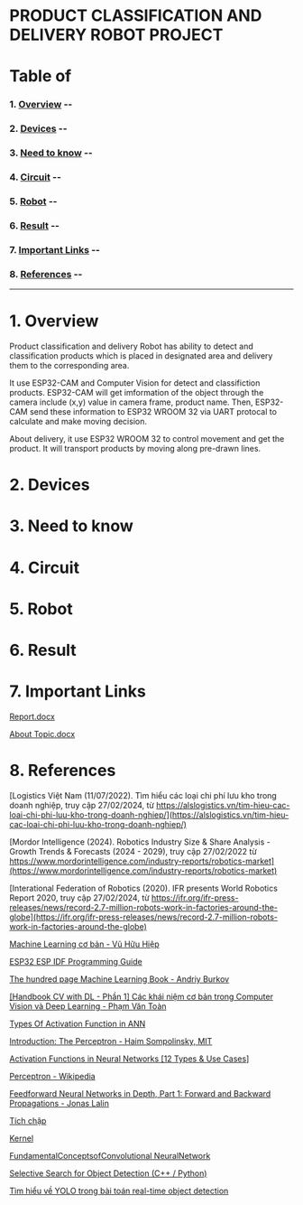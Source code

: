 # PRODUCT CLASSIFICATION AND DELIVERY ROBOT PROJECT
 
# Table of 
### 1. [Overview](#overview) --
### 2. [Devices](#devices) --
### 3. [Need to know](#need-to-know) -- 
### 4. [Circuit](#circuit) -- 
### 5. [Robot](#robot) --
### 6. [Result](#result) -- 
### 7. [Important Links](#important-links) -- 
### 8. [References](#references) -- 

---

# 1. Overview <a id = "overview"></a>
Product classification and delivery Robot has ability to detect and classification products which is placed in designated area and delivery them to the corresponding area.

It use ESP32-CAM and Computer Vision for detect and classifiction products. ESP32-CAM will get imformation of the object through the camera include (x,y) value in camera frame, product name. Then, ESP32-CAM send these information to ESP32 WROOM 32 via UART protocal to calculate and make moving decision.

About delivery, it use ESP32 WROOM 32 to control movement and get the product. It will transport products by moving along pre-drawn lines.

# 2. Devices <a id = "devices"></a>

# 3. Need to know <a id = "need-to-know"></a>

# 4. Circuit <a id = "circuit"></a>

# 5. Robot <a id="robot"></a>

# 6. Result <a id = "result"></a>

# 7. Important Links <a id="important-links"></a>

[Report.docx](https://1drv.ms/w/s!AuObLsIYMjv4g6gtOpO37UEIp2GLNg?e=36sUZ8)    

[About Topic.docx](https://1drv.ms/w/s!AuObLsIYMjv4g6c06n-efRIwzQwZ1A?e=K9vBls)

# 8. References <a id="references"></a>
[Logistics Việt Nam (11/07/2022). Tìm hiểu các loại chi phí lưu kho trong doanh nghiệp, truy cập 27/02/2024, từ https://alslogistics.vn/tim-hieu-cac-loai-chi-phi-luu-kho-trong-doanh-nghiep/](https://alslogistics.vn/tim-hieu-cac-loai-chi-phi-luu-kho-trong-doanh-nghiep/)

[Mordor Intelligence (2024). Robotics Industry Size & Share Analysis - Growth Trends & Forecasts (2024 - 2029), truy cập 27/02/2022 từ https://www.mordorintelligence.com/industry-reports/robotics-market](https://www.mordorintelligence.com/industry-reports/robotics-market)

[Interational Federation of Robotics (2020). IFR presents World Robotics Report 2020, truy cập 27/02/2024, từ https://ifr.org/ifr-press-releases/news/record-2.7-million-robots-work-in-factories-around-the-globe](https://ifr.org/ifr-press-releases/news/record-2.7-million-robots-work-in-factories-around-the-globe)

[Machine Learning cơ bản - Vũ Hữu Hiệp](.\Documents\1257-machine-learning-co-ban-thuviensach.vn.pdf)

[ESP32 ESP IDF Programming Guide](./Documents/esp-idf-en-master-esp32.pdf)

[The hundred page Machine Learning Book - Andriy Burkov](./Documents/the-hundred-page-machine-learning-book_compress.pdf)

[[Handbook CV with DL - Phần 1] Các khái niệm cơ bản trong Computer Vision và Deep Learning - Phạm Văn Toàn](https://viblo.asia/p/handbook-cv-with-dl-phan-1-cac-khai-niem-co-ban-trong-computer-vision-va-deep-learning-maGK7p2MZj2)

[Types Of Activation Function in ANN](https://www.geeksforgeeks.org/types-of-activation-function-in-ann/)

[Introduction: The Perceptron -  Haim Sompolinsky, MIT](https://web.mit.edu/course/other/i2course/www/vision_and_learning/perceptron_notes.pdf)

[Activation Functions in Neural Networks [12 Types & Use Cases]](https://www.v7labs.com/blog/neural-networks-activation-functions#h3)

[Perceptron - Wikipedia](https://en.wikipedia.org/wiki/Perceptron)

[Feedforward Neural Networks in Depth, Part 1: Forward and Backward Propagations - Jonas Lalin](https://jonaslalin.com/2021/12/10/feedforward-neural-networks-part-1/)

[Tích chập](https://vi.wikipedia.org/wiki/T%C3%ADch_ch%E1%BA%ADp)

[Kernel](https://en.wikipedia.org/wiki/Kernel_(image_processing))

[FundamentalConceptsofConvolutional NeuralNetwork](./Documents/Fundamental%20Concepts%20of%20Convolutional%20Neural%20Network.pdf)

[Selective Search for Object Detection (C++ / Python)](https://learnopencv.com/selective-search-for-object-detection-cpp-python/)

[Tìm hiểu về YOLO trong bài toán real-time object detection](https://viblo.asia/p/tim-hieu-ve-yolo-trong-bai-toan-real-time-object-detection-yMnKMdvr57P)